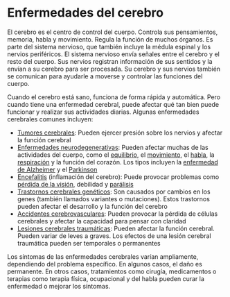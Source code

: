 Enfermedades del cerebro
========================


El cerebro es el centro de control del cuerpo. Controla sus pensamientos, memoria, habla y movimiento. Regula la función de muchos órganos. Es parte del sistema nervioso, que también incluye la médula espinal y los nervios periféricos. El sistema nervioso envía señales entre el cerebro y el resto del cuerpo. Sus nervios registran información de sus sentidos y la envían a su cerebro para ser procesada. Su cerebro y sus nervios también se comunican para ayudarle a moverse y controlar las funciones del cuerpo.


Cuando el cerebro está sano, funciona de forma rápida y automática. Pero cuando tiene una enfermedad cerebral, puede afectar qué tan bien puede funcionar y realizar sus actividades diarias. Algunas enfermedades cerebrales comunes incluyen:


* [Tumores cerebrales](https://medlineplus.gov/spanish/braintumors.html): Pueden ejercer presión sobre los nervios y afectar la función cerebral
* [Enfermedades neurodegenerativas](https://medlineplus.gov/spanish/degenerativenervediseases.html): Pueden afectar muchas de las actividades del cuerpo, como el [equilibrio](https://medlineplus.gov/spanish/balanceproblems.html), el [movimiento](https://medlineplus.gov/spanish/movementdisorders.html), el [habla](https://medlineplus.gov/spanish/speechandcommunicationdisorders.html), la [respiración](https://medlineplus.gov/spanish/breathingproblems.html) y la función del corazón. Los tipos incluyen la [enfermedad de Alzheimer](https://medlineplus.gov/spanish/alzheimersdisease.html) y el [Parkinson](https://medlineplus.gov/spanish/parkinsonsdisease.html)
* [Encefalitis](https://medlineplus.gov/spanish/encephalitis.html) (inflamación del cerebro): Puede provocar problemas como [pérdida de la visión](https://medlineplus.gov/spanish/visionimpairmentandblindness.html), debilidad y [parálisis](https://medlineplus.gov/spanish/paralysis.html)
* [Trastornos cerebrales genéticos](https://medlineplus.gov/spanish/geneticbraindisorders.html): Son causados por cambios en los genes (también llamados variantes o mutaciones). Estos trastornos pueden afectar el desarrollo y la función del cerebro
* [Accidentes cerebrovasculares](https://medlineplus.gov/spanish/stroke.html): Pueden provocar la pérdida de células cerebrales y afectar la capacidad para pensar con claridad
* [Lesiones cerebrales traumáticas](https://medlineplus.gov/spanish/traumaticbraininjury.html): Pueden afectar la función cerebral. Pueden variar de leves a graves. Los efectos de una lesión cerebral traumática pueden ser temporales o permanentes


Los síntomas de las enfermedades cerebrales varían ampliamente, dependiendo del problema específico. En algunos casos, el daño es permanente. En otros casos, tratamientos como cirugía, medicamentos o terapias como terapia física, ocupacional y del habla pueden curar la enfermedad o mejorar los síntomas.

